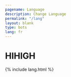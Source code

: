 ```yaml
---
pagename: Language
description: Change Language
permalink: "/lang"
layout: blank
type: bots
lang: fr
---
```


# HIHIGH
{% include lang.html %}
